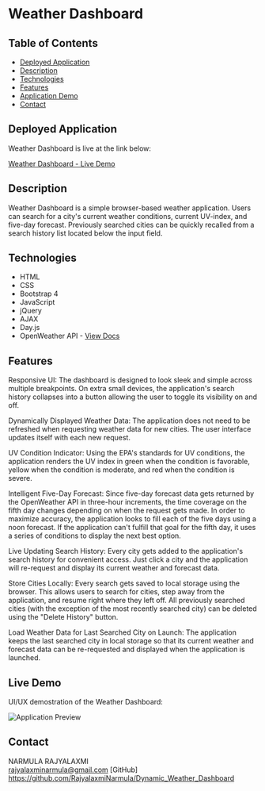 # Weather Dashboard



## Table of Contents
* [Deployed Application](#deployed-application)
* [Description](#description)
* [Technologies](#technologies)
* [Features](#features)
* [Application Demo](#live-demo)
* [Contact](#contact)


## Deployed Application
Weather Dashboard is live at the link below:

[Weather Dashboard - Live Demo](https://jxhnkndl.github.io/weather-dashboard)


## Description

Weather Dashboard is a simple browser-based weather application. Users can search for a city's current weather conditions, current UV-index, and five-day forecast. Previously searched cities can be quickly recalled from a search history list located below the input field. 


## Technologies
* HTML
* CSS
* Bootstrap 4
* JavaScript
* jQuery
* AJAX
* Day.js
* OpenWeather API - [View Docs](https://openweathermap.org/api)


## Features

  Responsive UI: The dashboard is designed to look sleek and simple across multiple breakpoints. On extra small devices, the application's search history collapses into a button allowing the user to toggle its visibility on and off.

  Dynamically Displayed Weather Data: The application does not need to be refreshed when requesting weather data for new cities. The user interface updates itself with each new request.

  UV Condition Indicator: Using the EPA's standards for UV conditions, the application renders the UV index in green when the condition is favorable, yellow when the condition is moderate, and red when the condition is severe.

  Intelligent Five-Day Forecast: Since five-day forecast data gets returned by the OpenWeather API in three-hour increments, the time coverage on the fifth day changes depending on when the request gets made. In order to maximize accuracy, the application looks to fill each of the five days using a noon forecast. If the application can't fulfill that goal for the fifth day, it uses a series of conditions to display the next best option.

  Live Updating Search History: Every city gets added to the application's search history for convenient access. Just click a city and the application will re-request and display its current weather and forecast data. 

  Store Cities Locally: Every search gets saved to local storage using the browser. This allows users to search for cities, step away from the application, and resume right where they left off. All previously searched cities (with the exception of the most recently searched city) can be deleted using the "Delete History" button.

  Load Weather Data for Last Searched City on Launch: The application keeps the last searched city in local storage so that its current weather and forecast data can be re-requested and displayed when the application is launched.


## Live Demo
UI/UX demostration of the Weather Dashboard:

![Application Preview](assets/weather-dashboard-demo.gif)



## Contact
NARMULA RAJYALAXMI  
rajyalaxminarmula@gmail.com
[GitHub] https://github.com/RajyalaxmiNarmula/Dynamic_Weather_Dashboard

